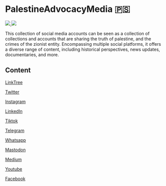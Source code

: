 # PalestineAdvocacyMedia 🇵🇸
<a href="https://techforpalestine.org/">
<img src="https://raw.githubusercontent.com/Safouene1/support-palestine-banner/master/StandWithPalestine.svg">
</a>

<a href="https://techforpalestine.org/">
<img src="https://badge.techforpalestine.org/default">
</a>

This collection of social media accounts can be seen as a collection of collections and accounts that are sharing the truth of palestine, and the crimes of the zionist entity.
Encompassing multiple social platforms, it offers a diverse range of content, including historical perspectives, news updates, documentaries, and more.

## Content
[LinkTree](Media/Linktree.md)

[Twitter](Media/Twitter.md)

[Instagram](Media/Instagram.md)

[LinkedIn](Media/LinkedIn.md)

[Tiktok](Media/Tiktok.md)

[Telegram](Media/Telegram.md)

[Whatsapp](Media/Whatsapp.md)

[Mastodon](Media/Mastodon.md)

[Medium](Media/Medium.md)

[Youtube](Media/Youtube.md)

[Facebook](Media/Facebook.md)
